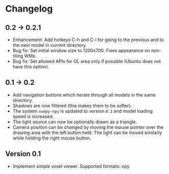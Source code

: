 # Changelog

## 0.2 → 0.2.1

* Enhancement: Add hotkeys C-h and C-l for going to the previous and to the next
  model in current directory.
* Bug fix: Set initial window size to 1200x700. Fixes appearance on non-tiling
  WMs.
* Bug fix: Set allowed APIs for GL area only if possible (Ubuntu does not have
  this option).

## 0.1 → 0.2

* Add navigation buttons which iterate through all models in the same directory.
* Shadows are now filtered (this makes them to be softer).
* The system `numpy-npy` is updated to version `0.2` and model loading speed is
  increased.
* The light source can now be optionally drawn as a triangle.
* Camera position can be changed by moving the mouse pointer over the drawing
  area with the left button held. The light can be moved similarly while holding
  the right mouse button.

## Version 0.1

* Implement simple voxel viewer. Supported formats: npy
